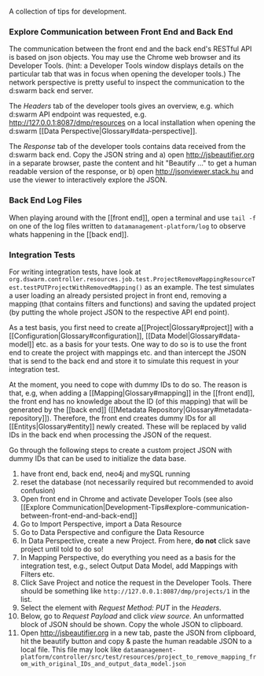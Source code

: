A collection of tips for development.

### Explore Communication between Front End and Back End

The communication between the front end and the back end's RESTful API is based on json objects. You may use the Chrome web browser and its Developer Tools. (hint: a Developer Tools window displays details on the particular tab that was in focus when opening the developer tools.) The network perspective is pretty useful to inspect the communication to the d:swarm back end server. 

The _Headers_ tab of the developer tools gives an overview, e.g. which d:swarm API endpoint was requested, e.g. http://127.0.0.1:8087/dmp/resources on a local installation when opening the d:swarm [[Data Perspective|Glossary#data-perspective]].

The _Response_ tab of the developer tools contains data received from the d:swarm back end. Copy the JSON string and a) open http://jsbeautifier.org in a separate browser, paste the content and hit "Beautify ..." to get a human readable version of the response, or b) open http://jsonviewer.stack.hu and use the viewer to interactively explore the JSON.


### Back End Log Files 

When playing around with the [[front end]], open a terminal and use `tail -f` on one of the log files written to `datamanagement-platform/log` to observe whats happening in the [[back end]].


### Integration Tests

For writing integration tests, have look at `org.dswarm.controller.resources.job.test.ProjectRemoveMappingResourceTest.testPUTProjectWithRemovedMapping()` as an example. The test simulates a user loading an already persisted project in front end, removing a mapping (that contains filters and functions) and saving the updated project (by putting the whole project JSON to the respective API end point). 

As a test basis, you first need to create a[[Project|Glossary#project]] with a [[Configuration|Glossary#configuration]], [[Data Model|Glossary#data-model]] etc. as a basis for your tests. One way to do so is to use the front end to create the project with mappings etc. and than intercept the JSON that is send to the back end and store it to simulate this request in your integration test. 

At the moment, you need to cope with dummy IDs to do so. The reason is that, e.g, when adding a [[Mapping|Glossary#mapping]] in the [[front end]], the front end has no knowledge about the ID (of this mapping) that will be generated by the [[back end]] ([[Metadata Repository|Glossary#metadata-repository]]). Therefore, the front end creates dummy IDs for all [[Entitys|Glossary#entity]] newly created. These will be replaced by valid IDs in the back end when processing the JSON of the request. 

Go through the following steps to create a custom project JSON with dummy IDs that can be used to initialize the data base.

1. have front end, back end, neo4j and mySQL running 
2. reset the database (not necessarily required but recommended to avoid confusion)
3. Open front end in Chrome and activate Developer Tools (see also [[Explore Communication|Development-Tips#explore-communication-between-front-end-and-back-end]]
4. Go to Import Perspective, import a Data Resource
5. Go to Data Perspective and configure the Data Resource
6. In Data Perspective, create a new Project. From here, __do not__ click save project until told to do so!
7. In Mapping Perspective, do everything you need as a basis for the integration test, e.g., select Output Data Model, add Mappings with Filters etc.
8. Click Save Project and notice the request in the Developer Tools. There should be something like `http://127.0.0.1:8087/dmp/projects/1` in the list. 
9. Select the element with _Request Method: PUT_ in the _Headers_. 
10. Below, go to _Request Payload_ and click _view source_. An unformatted block of JSON should be shown. Copy the whole JSON to clipboard.
11. Open http://jsbeautifier.org in a new tab, paste the JSON from clipboard, hit the beautify button and copy & paste the human readable JSON to a local file. This file may look like `datamanagement-platform/controller/src/test/resources/project_to_remove_mapping_from_with_original_IDs_and_output_data_model.json`